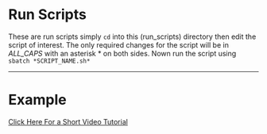 # Run Scripts

These are run scripts simply ```cd``` into this (run_scripts) directory then edit the script of interest.
The only required changes for the script will be in *ALL_CAPS* with an asterisk * on both sides.
Nown run the script using ```sbatch *SCRIPT_NAME.sh*```

<hr>

# Example

<a href='#'> Click Here For a Short Video Tutorial</a>
